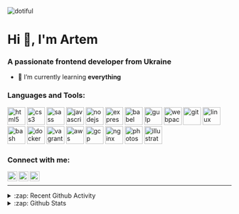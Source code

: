 <p align="left"> <img src="https://komarev.com/ghpvc/?username=dotiful" alt="dotiful" /> </p>

<h1>Hi 👋, I'm Artem</h1>
<h3>A passionate frontend developer from Ukraine</h3>

- 🌱 I’m currently learning **everything**

### Languages and Tools:

<p align="left">
  <img src="https://devicons.github.io/devicon/devicon.git/icons/html5/html5-original-wordmark.svg" alt="html5" width="40" height="40"/> 
  <img src="https://devicons.github.io/devicon/devicon.git/icons/css3/css3-original-wordmark.svg" alt="css3" width="40" height="40"/> 
  <img src="https://devicons.github.io/devicon/devicon.git/icons/sass/sass-original.svg" alt="sass" width="40" height="40"/> 
  <img src="https://devicons.github.io/devicon/devicon.git/icons/javascript/javascript-original.svg" alt="javascript" width="40" height="40"/> 
  <img src="https://devicons.github.io/devicon/devicon.git/icons/nodejs/nodejs-original-wordmark.svg" alt="nodejs" width="40" height="40"/> 
  <img src="https://devicons.github.io/devicon/devicon.git/icons/express/express-original-wordmark.svg" alt="express" width="40" height="40"/> 
  <img src="https://www.vectorlogo.zone/logos/babeljs/babeljs-icon.svg" alt="babel" width="40" height="40"/> 
  <img src="https://devicons.github.io/devicon/devicon.git/icons/gulp/gulp-plain.svg" alt="gulp" width="40" height="40"/> 
  <img src="https://devicons.github.io/devicon/devicon.git/icons/webpack/webpack-original.svg" alt="webpack" width="40" height="40"/>
  <!-- <img src="https://devicons.github.io/devicon/devicon.git/icons/mongodb/mongodb-original-wordmark.svg" alt="mongodb" width="40" height="40"/>  -->
  <img src="https://www.vectorlogo.zone/logos/git-scm/git-scm-icon.svg" alt="git" width="40" height="40"/> 
  <img src="https://devicons.github.io/devicon/devicon.git/icons/linux/linux-original.svg" alt="linux" width="40" height="40"/> 
  <img src="https://www.vectorlogo.zone/logos/gnu_bash/gnu_bash-icon.svg" alt="bash" width="40" height="40"/> 
  <img src="https://devicons.github.io/devicon/devicon.git/icons/docker/docker-original-wordmark.svg" alt="docker" width="40" height="40"/> 
  <img src="https://www.vectorlogo.zone/logos/vagrantup/vagrantup-icon.svg" alt="vagrant" width="40" height="40"/> 
  <img src="https://devicons.github.io/devicon/devicon.git/icons/amazonwebservices/amazonwebservices-original-wordmark.svg" alt="aws" width="40" height="40"/> 
  <img src="https://www.vectorlogo.zone/logos/google_cloud/google_cloud-icon.svg" alt="gcp" width="40" height="40"/> 
  <img src="https://devicons.github.io/devicon/devicon.git/icons/nginx/nginx-original.svg" alt="nginx" width="40" height="40"/> 
  <img src="https://devicons.github.io/devicon/devicon.git/icons/photoshop/photoshop-plain.svg" alt="photoshop" width="40" height="40"/> 
  <img src="https://www.vectorlogo.zone/logos/adobe_illustrator/adobe_illustrator-icon.svg" alt="illustrator" width="40" height="40"/> 
</p>

<!-- <br /> -->

### Connect with me:

<!-- <p align="center">
  <a href="https://twitter.com/artdevjs" target="blank"><img align="center" src="https://cdn.jsdelivr.net/npm/simple-icons@3.0.1/icons/twitter.svg" alt="artdevjs" height="30" width="30" /></a>
  <a href="https://stackoverflow.com/users/artem-medvedev" target="blank"><img align="center" src="https://cdn.jsdelivr.net/npm/simple-icons@3.0.1/icons/stackoverflow.svg" alt="artem-medvedev" height="30" width="30" /></a>
  <a href="https://codepen.io/artdevjs" target="blank"><img align="center" src="https://cdn.jsdelivr.net/npm/simple-icons@3.0.1/icons/codepen.svg" alt="artdevjs" height="30" width="30" /></a>
  <a href="https://dev.to/dotiful" target="blank"><img align="center" src="https://cdn.jsdelivr.net/npm/simple-icons@3.0.1/icons/dev-dot-to.svg" alt="dotiful" height="30" width="30" /></a>
</p> -->

[<img align="left" alt="dotiful | Twitter" width="22px" src="https://cdn.jsdelivr.net/npm/simple-icons@v3/icons/twitter.svg" />][twitter]
[<img align="left" alt="dotiful | CodePen" width="22px" src="https://cdn.jsdelivr.net/npm/simple-icons@v3/icons/codepen.svg" />][codepen]
[<img align="left" alt="dotiful | StackOverflow" width="22px" src="https://cdn.jsdelivr.net/npm/simple-icons@v3/icons/stackoverflow.svg" />][stackoverflow]

<br/>

---

<!-- <img align="left" src="https://github-readme-stats.vercel.app/api/top-langs/?username=dotiful&layout=compact&hide=html" alt="dotiful" /> -->

<details>
  <summary>:zap: Recent Github Activity</summary>
  
<!--START_SECTION:activity-->
1. 🎉 Merged PR [#3](https://github.com//dotiful/web-template/pull/3) in [dotiful/web-template](https://github.com//dotiful/web-template)
2. 🎉 Merged PR [#2](https://github.com//dotiful/web-template/pull/2) in [dotiful/web-template](https://github.com//dotiful/web-template)
3. 💪 Opened PR [#46](https://github.com//imagemin/imagemin-gifsicle/pull/46) in [imagemin/imagemin-gifsicle](https://github.com//imagemin/imagemin-gifsicle)
4. 🎉 Merged PR [#1](https://github.com//dotiful/web-template/pull/1) in [dotiful/web-template](https://github.com//dotiful/web-template)
<!--END_SECTION:activity-->

</details>

<details>
  <summary>:zap: Github Stats</summary>

  <!-- <img align="left" alt="codeSTACKr's Github Stats" src="https://github-readme-stats.codestackr.vercel.app/api?username=codeSTACKr&show_icons=true&hide_border=true" /> -->
  <img align="center" src="https://github-readme-stats.vercel.app/api?username=dotiful&show_icons=true" alt="dotiful" />
  <!-- <p>&nbsp;<img align="center" src="https://github-readme-stats.vercel.app/api?username=dotiful&show_icons=true" alt="dotiful" /></p> -->

</details>

[twitter]: https://twitter.com/artdevjs
[stackoverflow]: https://stackoverflow.com/users/3963194/artem-medvedev
[codepen]: https://codepen.io/artdevjs
